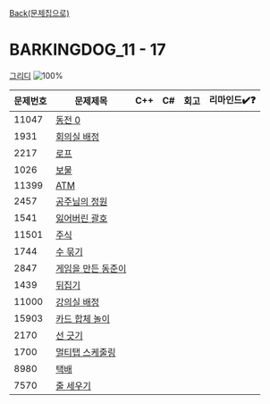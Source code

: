 [Back(문제집으로)](/Workbook/README.md)

# BARKINGDOG_11 - 17

[그리디](https://github.com/encrypted-def/basic-algo-lecture/blob/master/workbook/0x11.md)
![100%](https://progress-bar.xyz/0/?scale=17&title=progress&width=500&color=babaca&suffix=/17)

| 문제번호 | 문제제목                                  | C++ | C#  | 회고 | 리마인드✔️❓ |
| -------- | ----------------------------------------- | --- | --- | ---- | ------------ |
| 11047    | [동전 0](https://boj.kr/11047)            |     |     |      |              |
| 1931     | [회의실 배정](https://boj.kr/1931)        |     |     |      |              |
| 2217     | [로프](https://boj.kr/2217)               |     |     |      |              |
| 1026     | [보물](https://boj.kr/1026)               |     |     |      |              |
| 11399    | [ATM](https://boj.kr/11399)               |     |     |      |              |
| 2457     | [공주님의 정원](https://boj.kr/2457)      |     |     |      |              |
| 1541     | [잃어버린 괄호](https://boj.kr/1541)      |     |     |      |              |
| 11501    | [주식](https://boj.kr/11501)              |     |     |      |              |
| 1744     | [수 묶기](https://boj.kr/1744)            |     |     |      |              |
| 2847     | [게임을 만든 동준이](https://boj.kr/2847) |     |     |      |              |
| 1439     | [뒤집기](https://boj.kr/1439)             |     |     |      |              |
| 11000    | [강의실 배정](https://boj.kr/11000)       |     |     |      |              |
| 15903    | [카드 합체 놀이](https://boj.kr/15903)    |     |     |      |              |
| 2170     | [선 긋기](https://boj.kr/2170)            |     |     |      |              |
| 1700     | [멀티탭 스케줄링](https://boj.kr/1700)    |     |     |      |              |
| 8980     | [택배](https://boj.kr/8980)               |     |     |      |              |
| 7570     | [줄 세우기](https://boj.kr/7570)          |     |     |      |              |
